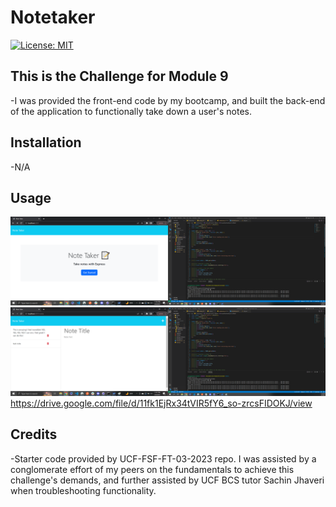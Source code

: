 # Notetaker
[![License: MIT](https://img.shields.io/badge/License-MIT-yellow.svg)](https://opensource.org/licenses/MIT)

## This is the Challenge for Module 9
-I was provided the front-end code by my bootcamp, and built the back-end of the application to functionally take down a user's notes.

## Installation
-N/A

## Usage
![Screenshot](./Assets/myscreenshot1.png)
![Screenshot](./Assets/myscreenshot2.png)
https://drive.google.com/file/d/11fk1EjRx34tVIR5fY6_so-zrcsFIDOKJ/view

## Credits
-Starter code provided by UCF-FSF-FT-03-2023 repo. I was assisted by a conglomerate effort of my peers on the fundamentals to achieve this challenge's demands, and further assisted by UCF BCS tutor Sachin Jhaveri when troubleshooting functionality.
